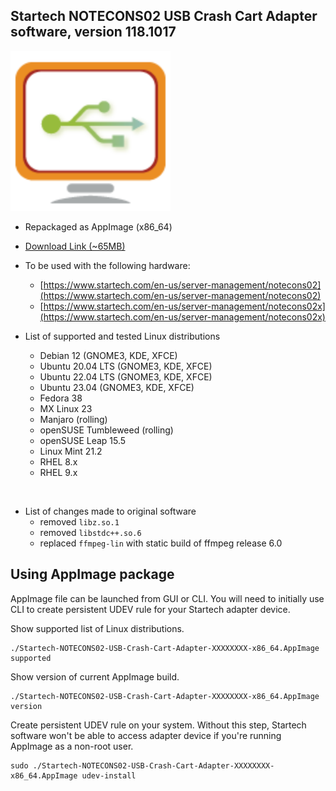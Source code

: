 ## Startech NOTECONS02 USB Crash Cart Adapter software, version 118.1017

![startech256.png](misc/startech256.png)
* Repackaged as AppImage (x86_64)
* [Download Link (~65MB)](https://github.com/gwojcieszczuk/StartechNotecons02/raw/main/releases/Startech-NOTECONS02-USB-Crash-Cart-Adapter-2308190024-x86_64.AppImage)
* To be used with the following hardware:
   * [https://www.startech.com/en-us/server-management/notecons02](https://www.startech.com/en-us/server-management/notecons02)
   * [https://www.startech.com/en-us/server-management/notecons02x](https://www.startech.com/en-us/server-management/notecons02x)
* List of supported and tested Linux distributions


  - Debian 12 (GNOME3, KDE, XFCE)
  - Ubuntu 20.04 LTS (GNOME3, KDE, XFCE)
  - Ubuntu 22.04 LTS (GNOME3, KDE, XFCE)
  - Ubuntu 23.04 (GNOME3, KDE, XFCE)
  - Fedora 38
  - MX Linux 23
  - Manjaro (rolling)
  - openSUSE Tumbleweed (rolling)
  - openSUSE Leap 15.5
  - Linux Mint 21.2
  - RHEL 8.x
  - RHEL 9.x

<br>

* List of changes made to original software
  * removed `libz.so.1`
  * removed `libstdc++.so.6`
  * replaced `ffmpeg-lin` with static build of ffmpeg release 6.0

## Using AppImage package

AppImage file can be launched from GUI or CLI. You will need to initially use CLI to create persistent UDEV rule for your Startech adapter device.

Show supported list of Linux distributions.

```console
./Startech-NOTECONS02-USB-Crash-Cart-Adapter-XXXXXXXX-x86_64.AppImage supported
```

Show version of current AppImage build.

```console
./Startech-NOTECONS02-USB-Crash-Cart-Adapter-XXXXXXXX-x86_64.AppImage version
```

Create persistent UDEV rule on your system. Without this step, Startech software won't be able to access adapter device if you're running AppImage as a non-root user.

```console
sudo ./Startech-NOTECONS02-USB-Crash-Cart-Adapter-XXXXXXXX-x86_64.AppImage udev-install
```
